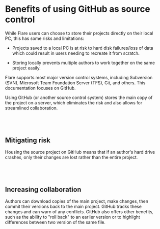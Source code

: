 ﻿<?xml version="1.0" encoding="utf-8"?>
<html xmlns:MadCap="http://www.madcapsoftware.com/Schemas/MadCap.xsd">
    <head>
    </head>
    <body>
        <h1>Benefits of using GitHub as source control</h1>
        <p>While Flare users can choose to store their projects directly on their local PC, this has some risks and limitations:</p>
        <ul>
            <li>
                <p>Projects saved to a local PC is at risk to hard disk failures/loss of data which could result in users needing to recreate it from scratch.</p>
            </li>
            <li>
                <p>Storing locally prevents multiple authors to work together on the same project easily.</p>
            </li>
        </ul>
        <p>Flare supports most major version control systems, including Subversion (SVN), Microsoft Team Foundation Server (TFS), Git, and others. This documentation focuses on GitHub.</p>
        <p>Using GitHub (or another source control system) stores the main copy of the project on a server, which eliminates the risk and also allows for streamlined collaboration.</p>
        <h2>&#160;</h2>
        <h2>Mitigating risk</h2>
        <p>Housing the source project on GitHub means that if an author's hard drive crashes, only their changes are lost rather than the entire project.</p>
        <h2>&#160;</h2>
        <h2>Increasing collaboration</h2>
        <p>Authors can download copies of the main project, make changes, then commit their versions back to the main project. GitHub tracks these changes and can warn of any conflicts. GitHub also offers other benefits, such as the ability to "roll back" to an earlier version or to highlight differences between two version of the same file.</p>
    </body>
</html>
